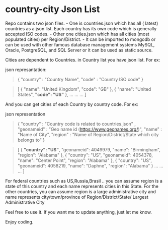 # country-city Json List
   Repo contains two json files.
    - One is countries.json which has all ( latest) countries as a json list. Each country has its own code which is generally accepted ISO codes.
    - Other one cities.json which has all cities (most populated cities) per Region/District.
    - It can be imported to mongodb or can be used with other famous database management systems MySQL, Oracle, PostgreSQL, and SQL Server or it can be used as static source.
  
 Cities are dependent to Countries.
 in Country list you have json list. For ex:
   
   json represantation:
  > {
  >    "country" : "Country Name",
  >    "code"     : "Country ISO code"
  > }
    
    
  >[ 
  >  { "name": "United Kingdom", 
  >    "code": "GB" 
  >  },
  >  { "name": "United States", 
  >    **"code": "US"** },
  >    ...
  >    ...
  >    ...
  >]
  
  And you can get cities of each Country by country code. For ex:
  
  json representation
   > {
   >    "country"   : "Country code is related to countries.json" ,
   >   "geonameid" : "Geo name id (https://www.geonames.org/)",
   >    "name"      : "Name of City",
   >    "region"    : "Name of Region/District/State which city belongs to"
   > }
  
   >[
   >   {
   >     **"country": "US"**,
   >     "geonameid": 4049979,
   >     "name": "Birmingham",
   >     "region": "Alabama"
   >   },
   >   {
   >     "country": "US",
   >     "geonameid": 4054378,
   >     "name": "Center Point",
   >     "region": "Alabama"
   >   },
   >   {
   >     "country": "US",
   >     "geonameid": 4058219,
   >     "name": "Daphne",
   >     "region": "Alabama"
   >   }
   >   ...
   >   ...
   >  ...
   >]
  
  
  
 For federal countries such as US,Russia,Brasil .. you can assume region is a state of this country and each name represents cities in this State.
 For the other countries, you can assume region is a large administrative city and name represents city/town/province of Region/District/State/ Largest Administrative City
 
 
Feel free to use it. If you want me to update anything, just let me know.

Enjoy coding.
      

